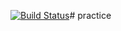 [![Build Status](https://travis-ci.org/freshman4000/practice.svg?branch=master)](https://travis-ci.org/freshman4000/practice)# practice